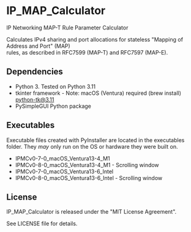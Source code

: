 # IP_MAP_Calculator

IP Networking MAP-T Rule Parameter Calculator

Calculates IPv4 sharing and port allocations for stateless "Mapping of Address and Port" (MAP)  
rules, as described in RFC7599 (MAP-T) and RFC7597 (MAP-E).

## Dependencies

* Python 3. Tested on Python 3.11
* tkinter framework - Note: macOS (Ventura) required (brew install) python-tk@3.11
* PySimpleGUI Python package

## Executables

Executable files created with PyInstaller are located in the executables folder.
They *may* only run on the OS or hardware they were built on.

* IPMCv0-7-0_macOS_Ventura13-4_M1
* IPMCv0-8-0_macOS_Ventura13-4_M1 - Scrolling window
* IPMCv0-7-0_macOS_Ventura13-6_Intel
* IPMCv0-8-0_macOS_Ventura13-6_Intel - Scrolling window

## License

IP_MAP_Calculator is released under the "MIT License Agreement".

See LICENSE file for details.

